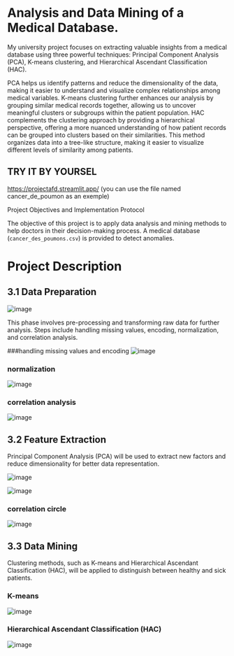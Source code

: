# Analysis and Data Mining of a Medical Database.



My university project focuses on extracting valuable insights from a medical database using three powerful techniques: Principal Component Analysis (PCA), K-means clustering, and Hierarchical Ascendant Classification (HAC).

PCA helps us identify patterns and reduce the dimensionality of the data, making it easier to understand and visualize complex relationships among medical variables.
K-means clustering further enhances our analysis by grouping similar medical records together, allowing us to uncover meaningful clusters or subgroups within the patient population.
HAC complements the clustering approach by providing a hierarchical perspective, offering a more nuanced understanding of how patient records can be grouped into clusters based on their similarities. This method organizes data into a tree-like structure, making it easier to visualize different levels of similarity among patients.
## TRY IT BY YOURSEL

https://projectafd.streamlit.app/
(you can use the file named cancer_de_poumon as an exemple)


 Project Objectives and Implementation Protocol

The objective of this project is to apply data analysis and mining methods to help doctors in their decision-making process. A medical database (`cancer_des_poumons.csv`) is provided to detect anomalies.

# Project Description

## 3.1 Data Preparation

![image](https://github.com/user-attachments/assets/1fcc163b-3f50-4642-8b41-ba6aa4666ab5)


This phase involves pre-processing and transforming raw data for further analysis. Steps include handling missing values, encoding, normalization, and correlation analysis.

###handling missing values and encoding
![image](https://github.com/user-attachments/assets/abd581af-378c-4d04-a50d-93e9475a94eb)

### normalization

![image](https://github.com/user-attachments/assets/d446df05-c9ec-4063-920a-73642e730fe8)

### correlation analysis

![image](https://github.com/user-attachments/assets/24a2d15f-1e00-4708-b0c1-7d9544a23419)





## 3.2 Feature Extraction
Principal Component Analysis (PCA) will be used to extract new factors and reduce dimensionality for better data representation.


![image](https://github.com/user-attachments/assets/e577e40f-7e61-4015-8f4a-b7918303fd35)


![image](https://github.com/user-attachments/assets/f54e93e6-a1c0-48b2-bb3b-b9e7bf386549)


### correlation circle
![image](https://github.com/user-attachments/assets/93e4af13-a285-478f-8417-dc164198aa0b)




## 3.3 Data Mining
Clustering methods, such as K-means and Hierarchical Ascendant Classification (HAC), will be applied to distinguish between healthy and sick patients.


### K-means

![image](https://github.com/user-attachments/assets/767223f3-873c-4191-8efb-5f3bf5542f68)

### Hierarchical Ascendant Classification (HAC)

![image](https://github.com/user-attachments/assets/388f51c7-a48f-49f1-aaa4-ce2803db4078)

